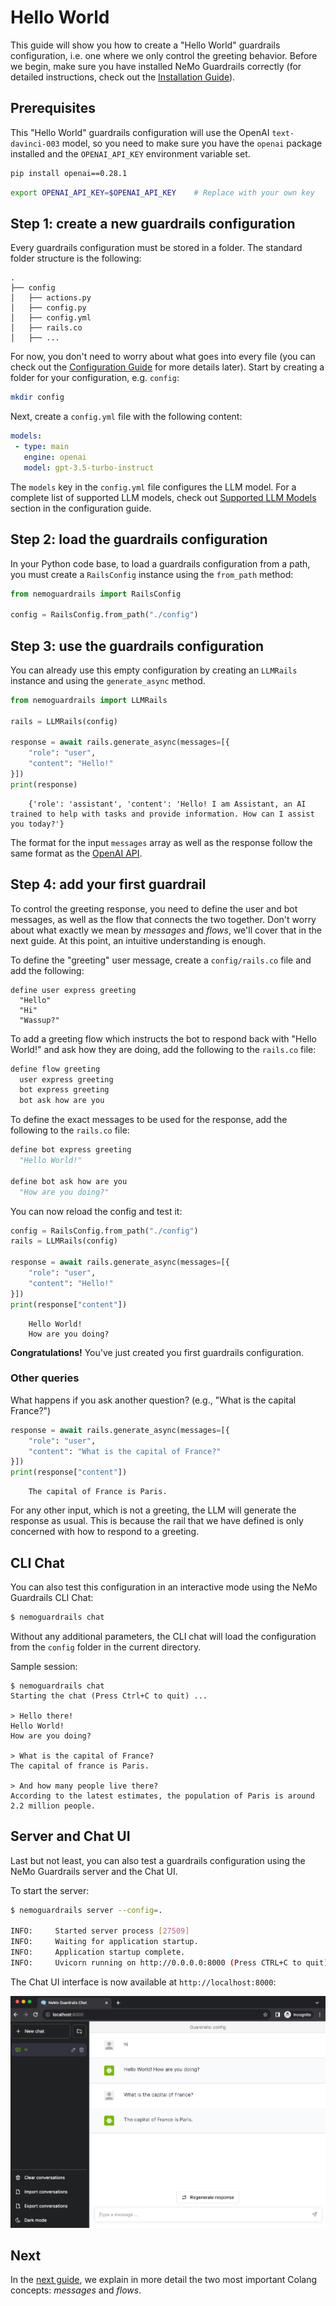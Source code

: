 # Hello World

This guide will show you how to create a "Hello World" guardrails configuration, i.e. one where we only control the greeting behavior. Before we begin, make sure you have installed NeMo Guardrails correctly (for detailed instructions, check out the [Installation Guide](../../getting_started/installation-guide.md)).

## Prerequisites

This "Hello World" guardrails configuration will use the OpenAI `text-davinci-003` model, so you need to make sure you have the `openai` package installed and the `OPENAI_API_KEY` environment variable set.

```bash
pip install openai==0.28.1
```

```bash
export OPENAI_API_KEY=$OPENAI_API_KEY    # Replace with your own key
```

## Step 1: create a new guardrails configuration

Every guardrails configuration must be stored in a folder. The standard folder structure is the following:

```
.
├── config
│   ├── actions.py
│   ├── config.py
│   ├── config.yml
│   ├── rails.co
│   ├── ...
```
For now, you don't need to worry about what goes into every file (you can check out the [Configuration Guide](../../user_guides/configuration-guide.md) for more details later). Start by creating a folder for your configuration, e.g. `config`:

```bash
mkdir config
```

Next, create a `config.yml` file with the following content:

```yml title="config/config.yml"
models:
 - type: main
   engine: openai
   model: gpt-3.5-turbo-instruct
```

The `models` key in the `config.yml` file configures the LLM model. For a complete list of supported LLM models, check out [Supported LLM Models](../../user_guides/configuration-guide.md#supported-llm-models) section in the configuration guide.

## Step 2: load the guardrails configuration

In your Python code base, to load a guardrails configuration from a path, you must create a `RailsConfig` instance using the `from_path` method:

```python
from nemoguardrails import RailsConfig

config = RailsConfig.from_path("./config")
```

## Step 3: use the guardrails configuration

You can already use this empty configuration by creating an `LLMRails` instance and using the `generate_async` method.

```python
from nemoguardrails import LLMRails

rails = LLMRails(config)

response = await rails.generate_async(messages=[{
    "role": "user",
    "content": "Hello!"
}])
print(response)
```

```
    {'role': 'assistant', 'content': 'Hello! I am Assistant, an AI trained to help with tasks and provide information. How can I assist you today?'}
```

The format for the input `messages` array as well as the response follow the same format as the [OpenAI API](https://platform.openai.com/docs/guides/text-generation/chat-completions-api).

## Step 4: add your first guardrail

To control the greeting response, you need to define the user and bot messages, as well as the flow that connects the two together. Don't worry about what exactly we mean by *messages* and *flows*, we'll cover that in the next guide. At this point, an intuitive understanding is enough.

To define the "greeting" user message, create a `config/rails.co` file and add the following:

```co title="config/rails.co"
define user express greeting
  "Hello"
  "Hi"
  "Wassup?"
```

To add a greeting flow which instructs the bot to respond back with "Hello World!" and ask how they are doing, add the following to the `rails.co` file:

```python
define flow greeting
  user express greeting
  bot express greeting
  bot ask how are you
```

To define the exact messages to be used for the response, add the following to the `rails.co` file:

```python
define bot express greeting
  "Hello World!"

define bot ask how are you
  "How are you doing?"
```

You can now reload the config and test it:

```python
config = RailsConfig.from_path("./config")
rails = LLMRails(config)

response = await rails.generate_async(messages=[{
    "role": "user",
    "content": "Hello!"
}])
print(response["content"])
```

```
    Hello World!
    How are you doing?
```

**Congratulations!** You've just created you first guardrails configuration.

### Other queries

What happens if you ask another question? (e.g., "What is the capital France?")

```python
response = await rails.generate_async(messages=[{
    "role": "user",
    "content": "What is the capital of France?"
}])
print(response["content"])
```

```
    The capital of France is Paris.
```

For any other input, which is not a greeting, the LLM will generate the response as usual. This is because the rail that we have defined is only concerned with how to respond to a greeting.

## CLI Chat

You can also test this configuration in an interactive mode using the NeMo Guardrails CLI Chat:

```bash
$ nemoguardrails chat
```

Without any additional parameters, the CLI chat will load the configuration from the `config` folder in the current directory.

Sample session:
```
$ nemoguardrails chat
Starting the chat (Press Ctrl+C to quit) ...

> Hello there!
Hello World!
How are you doing?

> What is the capital of France?
The capital of france is Paris.

> And how many people live there?
According to the latest estimates, the population of Paris is around 2.2 million people.
```

## Server and Chat UI

Last but not least, you can also test a guardrails configuration using the NeMo Guardrails server and the Chat UI.

To start the server:

```bash
$ nemoguardrails server --config=.

INFO:     Started server process [27509]
INFO:     Waiting for application startup.
INFO:     Application startup complete.
INFO:     Uvicorn running on http://0.0.0.0:8000 (Press CTRL+C to quit)
```

The Chat UI interface is now available at `http://localhost:8000`:

![hello-world-server-ui.png](../../_assets/images/hello-world-server-ui.png)

## Next

In the [next guide](../2_core_colang_concepts/README.md), we explain in more detail the two most important Colang concepts: *messages* and *flows*.
